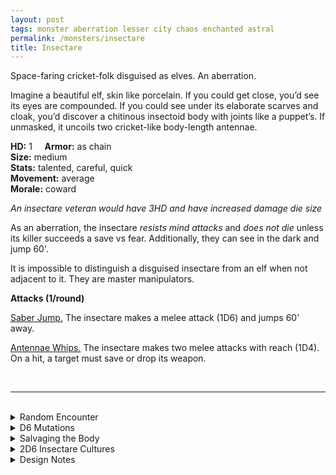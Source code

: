 ```yaml
---
layout: post
tags: monster aberration lesser city chaos enchanted astral
permalink: /monsters/insectare
title: Insectare
---
```


Space-faring cricket-folk disguised as elves. An aberration.

Imagine a beautiful elf, skin like porcelain. If you could get close, you’d see its eyes are compounded. If you could see under its elaborate scarves and cloak, you’d discover a chitinous insectoid body with joints like a puppet’s. If unmasked, it uncoils two cricket-like body-length antennae.

**HD:** 1  &nbsp; &nbsp;  **Armor:** as chain <br>
**Size:** medium <br>
**Stats:** talented, careful, quick<br>
**Movement:** average<br>
**Morale:** coward <br>

_An insectare veteran would have 3HD and have increased damage die size_

As an aberration, the insectare *resists mind attacks* and *does not die* unless its killer succeeds a save vs fear. Additionally, they can see in the dark and jump 60'.

It is impossible to distinguish a disguised insectare from an elf when not adjacent to it. They are master manipulators.

**Attacks (1/round)**

<ins>Saber Jump.</ins> The insectare makes a melee attack (1D6) and jumps 60' away.

<ins>Antennae Whips.</ins> The insectare makes two melee attacks with reach (1D4). On a hit, a target must save or drop its weapon.

<br>

---

<br>

<details markdown="1">
<summary>Random Encounter</summary>

1. **Monster:** 1D4 insectare and 1 veteran ...
  1. ... [mage](https://saltygoo.github.io/monsters/mage)
  1. ... [scout](https://saltygoo.github.io/monsters/scout)
  1. ... [spelljammer captian](https://saltygoo.github.io/monsters/mage)
  1. riding a giant grasshopper
3. **Lair:** An elegant flying ship with sails like insect wings. <br>    &nbsp; OR <br>    **Omen:** Conversation whispered in cricket noises.
4. **Spoor:** Electrocuted person. Dead but sill spasming.
5. **Tracks:** Faint high-pitched vibration.
6. **Trace:** Person complaining about a high-pitched noise nobody else can hear.
7. **Trace:** [rumor] new elven delegation in the area.
</details>

<details markdown="1">
<summary>D6 Mutations</summary>

You grow insectoid features on your ...

1. ... head. You have 6’ long antennae with which you can smell.
1. ... eyes. You are obsessed by light. 
1. ... back. Vestigial wings can vibrate to make cricket noises.
1. ... forearm. As hard as leather armor.
1. ... thighs. You can jump 20’ high.
1. reroll. You know the [spell word](https://saltygoo.github.io/class/magic-user#spell-words) *Vibration* and gain one Spell Die.
</details>

<details markdown="1">
<summary>Salvaging the Body</summary>

You find their weapons  and ...(Roll as many times as the HD of the monster)

1. Nothing.
1. Their weapon was electrified! (You take 1D4)
1. Star map to an astral location.
1. Elven Mask.
1. Elven Dress.
1. Sensitive elven secrets.
</details>

<details markdown="1">
<summary>2D6 Insectare Cultures</summary>

Combine the result of both tables to get the broad lines of this humanoid culture in this part of the world.

**Cultures**
1. The ones that live like parasites within elven communities.
1. The ones that live in hollow dwarf planets in the astral sea.
1. The ones that took over the local elves a while ago.
1. The ones that are ambassadors and spies for other cultures.
1. The ones are merchant traveling in their flying vessels.
1. The ones that are consuming all the crops until a world is dead.

**Features**
1. They are but one part of a galactic coalition of species.
1. Their queen is relatively close, laying a new batch of eggs.
1. They have recently assassinated an important person.
1. They are destined to summon a world consuming swarm of astral locusts.
1. They make artificial elves.
1. They have a vendetta against future you.
</details>

<details markdown="1">
<summary>Design Notes</summary>
Insectare are weird! They are a spelljammer race whose shtick is to be pretend to be elves. Like a moth pretending to be an owl but more sinister.</details>
